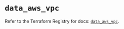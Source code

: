# `data_aws_vpc`

Refer to the Terraform Registry for docs: [`data_aws_vpc`](https://registry.terraform.io/providers/hashicorp/aws/4.67.0/docs/data-sources/vpc).
